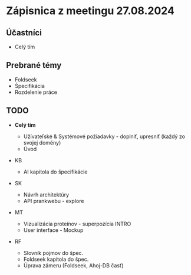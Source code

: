# Zápisnica z meetingu 27.08.2024

## Účastníci

- Celý tím

## Prebrané témy

- Foldseek
- Špecifikácia
- Rozdelenie práce

## TODO

- **Celý tím**
  - Užívateľské & Systémové požiadavky - doplniť, upresniť (každý zo svojej domény)
  - Úvod

- KB
  - AI kapitola do špecifikácie
- SK
  - Návrh architektúry
  - API prankwebu - explore
- MT
  - Vizualizácia proteínov - superpozícia INTRO
  - User interface - Mockup
- RF
  - Slovník pojmov do špec.
  - Foldseek kapitola do špec.
  - Úprava zámeru (Foldseek, Ahoj-DB časť)
